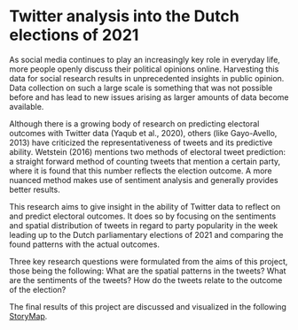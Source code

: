 # Twitter analysis into the Dutch elections of 2021

As social media continues to play an increasingly key role in everyday life, more people openly discuss their political opinions online. Harvesting this data for social research results in unprecedented insights in public opinion. Data collection on such a large scale is something that was not possible before and has lead to new issues arising as larger amounts of data become available.

Although there is a growing body of research on predicting electoral outcomes with Twitter data (Yaqub et al., 2020), others (like Gayo-Avello, 2013) have criticized the representativeness of tweets and its predictive ability. Wetstein (2016) mentions two methods of electoral tweet prediction: a straight forward method of counting tweets that mention a certain party, where it is found that this number reflects the election outcome. A more nuanced method makes use of sentiment analysis and generally provides better results.

This research aims to give insight in the ability of Twitter data to reflect on and predict electoral outcomes. It does so by focusing on the sentiments and spatial distribution of tweets in regard to party popularity in the week leading up to the Dutch parliamentary elections of 2021 and comparing the found patterns with the actual outcomes.  

Three key research questions were formulated from the aims of this project, those being the following:
    What are the spatial patterns in the tweets?
    What are the sentiments of the tweets?
    How do the tweets relate to the outcome of the election?

The final results of this project are discussed and visualized in the following [StoryMap](https://storymaps.arcgis.com/stories/c09bda1912464431b43bd8bc5fc7de40).
